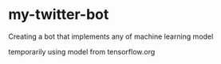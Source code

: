 # my-twitter-bot
Creating a bot that implements any of machine learning model

temporarily using model from tensorflow.org

